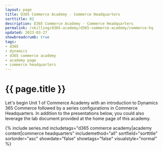 ```yaml
---
layout: page
title: D365 Commerce Academy - Commerce Headquarters
sorttitle: 02
description: D365 Commerce Academy - Commerce Headquarters
permalink: /skilling/d365-academy/d365-commerce-academy/commerce-hq
updated: 2023-03-27
showbreadcrumb: true
tags:
- d365
- dynamics
- d365 commerce academy
- academy page
- commerce headquarters
---
```

# {{ page.title }}

Let's begin Unit 1 of Commerce Academy with an introduction to Dynamics 365 Commerce followed by a series configurations in Commerce Headquarters. In addition to the presentations below, you could also leverage the lab document provided at the home page of this academy.  


{% include series.md 
    includetags="d365 commerce academy|academy content|commerce headquarters" 
    includemethod="all" 
    sortfield="sorttitle" sortorder="asc" showdate="false" 
    showtags="false" visualstyle="normal" 
%}